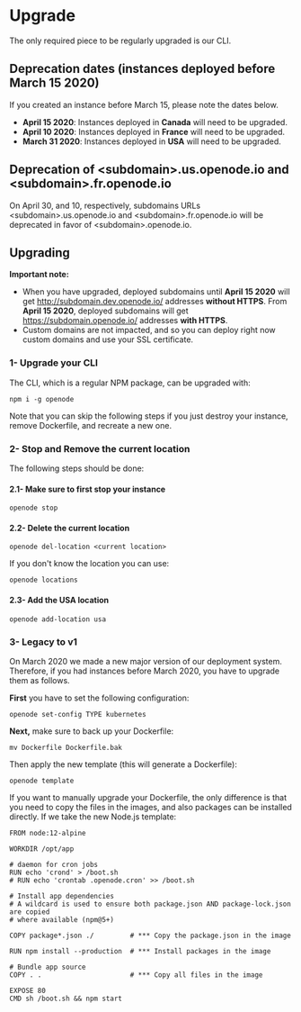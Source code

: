 # Upgrade

The only required piece to be regularly upgraded is our CLI.

## Deprecation dates (instances deployed before March 15 2020)

If you created an instance before March 15, please note the dates below.

* **April 15 2020**: Instances deployed in **Canada** will need to be upgraded.
* **April 10 2020**: Instances deployed in **France** will need to be upgraded.
* **March 31 2020**: Instances deployed in **USA** will need to be upgraded.

## Deprecation of \<subdomain\>.us.openode.io and \<subdomain\>.fr.openode.io

On April 30, and 10, respectively, subdomains URLs \<subdomain\>.us.openode.io and \<subdomain\>.fr.openode.io will be deprecated in favor of \<subdomain\>.openode.io.

## Upgrading

**Important note:**

* When you have upgraded, deployed subdomains until **April 15 2020** will
get http://subdomain.dev.openode.io/ addresses **without HTTPS**. From **April 15 2020**, deployed subdomains will get https://subdomain.openode.io/ addresses **with HTTPS**.
* Custom domains are not impacted, and so you can deploy right now custom domains and use your SSL certificate.

### 1- Upgrade your CLI

The CLI, which is a regular NPM package, can be upgraded with:

    npm i -g openode

Note that you can skip the following steps if you just destroy your instance, remove Dockerfile, and recreate a new one.

### 2- Stop and Remove the current location

The following steps should be done:

#### 2.1- Make sure to first stop your instance

    openode stop

#### 2.2- Delete the current location

    openode del-location <current location>

If you don't know the location you can use:

    openode locations

#### 2.3- Add the USA location

    openode add-location usa

### 3- Legacy to v1

On March 2020 we made a new major version of our deployment system. Therefore, if you
had instances before March 2020, you have to upgrade them as follows.

**First** you have to set the following configuration:

    openode set-config TYPE kubernetes

**Next,** make sure to back up your Dockerfile:

    mv Dockerfile Dockerfile.bak

Then apply the new template (this will generate a Dockerfile):

    openode template


If you want to manually upgrade your Dockerfile, the only difference is that you need to 
copy the files in the images, and also packages can be installed directly. 
If we take the new Node.js template:

    FROM node:12-alpine

    WORKDIR /opt/app

    # daemon for cron jobs
    RUN echo 'crond' > /boot.sh
    # RUN echo 'crontab .openode.cron' >> /boot.sh

    # Install app dependencies
    # A wildcard is used to ensure both package.json AND package-lock.json are copied
    # where available (npm@5+)

    COPY package*.json ./         # *** Copy the package.json in the image

    RUN npm install --production  # *** Install packages in the image

    # Bundle app source
    COPY . .                      # *** Copy all files in the image

    EXPOSE 80
    CMD sh /boot.sh && npm start

